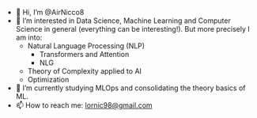 - 👋 Hi, I’m @AirNicco8
- 👀 I’m interested in Data Science, Machine Learning and Computer Science in general (everything can be interesting!). But more precisely I am into:
  - Natural Language Processing (NLP)
     - Transformers and Attention
     - NLG
  - Theory of Complexity applied to AI
  - Optimization
- 🌱 I’m currently studying MLOps and consolidating the theory basics of ML.
- 📫 How to reach me: lornic98@gmail.com

<!---
AirNicco8/AirNicco8 is a ✨ special ✨ repository because its `README.md` (this file) appears on your GitHub profile.
You can click the Preview link to take a look at your changes.
--->
